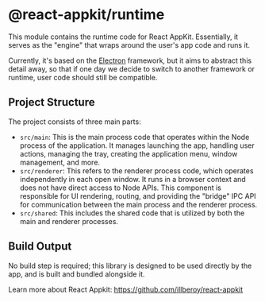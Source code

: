 # @react-appkit/runtime

This module contains the runtime code for React AppKit. Essentially, it serves as the "engine" that wraps around the user's app code and runs it.

Currently, it's based on the [Electron](https://www.electronjs.org/) framework, but it aims to abstract this detail away, so that if one day we decide to switch to another framework or runtime, user code should still be compatible.

## Project Structure
The project consists of three main parts:

- `src/main`: This is the main process code that operates within the Node process of the application. It manages launching the app, handling user actions, managing the tray, creating the application menu, window management, and more.
- `src/renderer`: This refers to the renderer process code, which operates independently in each open window. It runs in a browser context and does not have direct access to Node APIs. This component is responsible for UI rendering, routing, and providing the "bridge" IPC API for communication between the main process and the renderer process.
- `src/shared`: This includes the shared code that is utilized by both the main and renderer processes.

## Build Output
No build step is required; this library is designed to be used directly by the app, and is built and bundled alongside it.

Learn more about React Appkit: https://github.com/illberoy/react-appkit